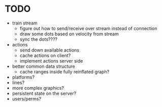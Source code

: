 # TODO
- train stream
    - figure out how to send/receive over stream instead of connection
    - draw some dots based on velocity from stream
    - sync the dots????
- actions
    - send down available actions 
    - cache actions on client?
    - implement actions server side
- better common data structure
    - cache ranges inside fully reinflated graph?
- platforms?
- lines?
- more complex graphics?
- persistent state on the server?
- users/perms?
